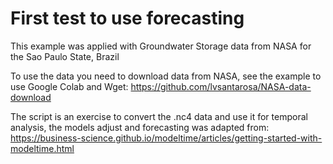 # First test to use forecasting 

This example was applied with Groundwater Storage data from NASA for the Sao Paulo State, Brazil

To use the data you need to download data from NASA, see the example to use Google Colab and Wget:
https://github.com/lvsantarosa/NASA-data-download

The script is an exercise to convert the .nc4 data and use it for temporal analysis, the models adjust and forecasting was adapted from:
https://business-science.github.io/modeltime/articles/getting-started-with-modeltime.html
